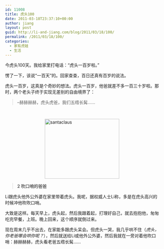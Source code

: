 ```yaml
---
id: 11008
title: 虎头100
date: 2011-03-18T23:37:10+00:00
author: jiang
layout: post
guid: http://li-and-jiang.com/blog/2011/03/18/100/
permalink: /2011/03/18/100/
categories:
  - 家有虎娃
  - 生活
---
```

今虎头100天。我给家里打电话：“虎头一百岁啦。”

愣了一下，该说“一百天”的。回家查查，百日还真有百岁的说法。

虎头一百岁，这真是个奇妙的想法。虎头一百岁，他爸就差不多一百三十岁啦。那时，两个老头子终于实现无差别的自由境界了：

> &#8211;赫赫赫赫，虎头虎爸，我们五绺长髯……

&#160;

[<img style="border-right-width: 0px; display: block; float: none; border-top-width: 0px; border-bottom-width: 0px; margin-left: auto; border-left-width: 0px; margin-right: auto" title="santaclaus" border="0" alt="santaclaus" src="http://jiangtanghu.com/cn/wp-content/uploads/2011/03/santaclaus-thumb.jpg" width="244" height="196" />](http://jiangtanghu.com/cn/wp-content/uploads/2011/03/santaclaus.jpg)

> **2 吹口哨的爸爸**

Li跟虎头他外公外婆在家里带着虎头。我呢，据权威人士Li称，多是在虎头高兴的时候冲他吹吹口哨。

大致是这样。每天早上，虎头起，然后我跟着起，打理好自己，就去抱抱他，匆匆吃完早餐，上班。晚上回来，这个顺序就倒过来。

现在周末几乎不出去，在家能多跟虎头呆会。但虎头一哭，我几乎哄不住（_虎头，你老爸哪会哄你呢？_），然后就送给Li或他外公外婆，然后我就在一旁对着他吹口哨：赫赫赫赫，虎头看老爸五绺长髯……